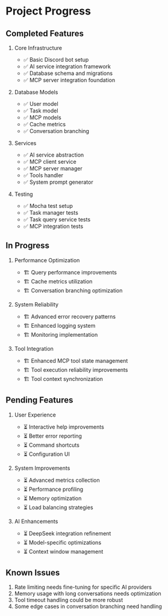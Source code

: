 # Project Progress

## Completed Features

1. Core Infrastructure
   - ✅ Basic Discord bot setup
   - ✅ AI service integration framework
   - ✅ Database schema and migrations
   - ✅ MCP server integration foundation

2. Database Models
   - ✅ User model
   - ✅ Task model
   - ✅ MCP models
   - ✅ Cache metrics
   - ✅ Conversation branching

3. Services
   - ✅ AI service abstraction
   - ✅ MCP client service
   - ✅ MCP server manager
   - ✅ Tools handler
   - ✅ System prompt generator

4. Testing
   - ✅ Mocha test setup
   - ✅ Task manager tests
   - ✅ Task query service tests
   - ✅ MCP integration tests

## In Progress

1. Performance Optimization
   - 🏗️ Query performance improvements
   - 🏗️ Cache metrics utilization
   - 🏗️ Conversation branching optimization

2. System Reliability
   - 🏗️ Advanced error recovery patterns
   - 🏗️ Enhanced logging system
   - 🏗️ Monitoring implementation

3. Tool Integration
   - 🏗️ Enhanced MCP tool state management
   - 🏗️ Tool execution reliability improvements
   - 🏗️ Tool context synchronization

## Pending Features

1. User Experience
   - ⏳ Interactive help improvements
   - ⏳ Better error reporting
   - ⏳ Command shortcuts
   - ⏳ Configuration UI

2. System Improvements
   - ⏳ Advanced metrics collection
   - ⏳ Performance profiling
   - ⏳ Memory optimization
   - ⏳ Load balancing strategies

3. AI Enhancements
   - ⏳ DeepSeek integration refinement
   - ⏳ Model-specific optimizations
   - ⏳ Context window management

## Known Issues
1. Rate limiting needs fine-tuning for specific AI providers
2. Memory usage with long conversations needs optimization
3. Tool timeout handling could be more robust
4. Some edge cases in conversation branching need handling
